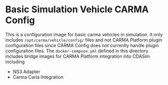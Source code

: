 # Basic Simulation Vehicle CARMA Config
This is a configuration image for basic carma vehicles in simulation. It only includes `/opt/carma/vehicle/config/` files and not CARMA Platform plugin configuration files since CARMA Config does not currently handle plugin configuration files. The `docker-compose.yml` defined in this directory includes bridge images for CARMA Platform integration into CDASim including
- NS3 Adapter
- Carma Carla Integration